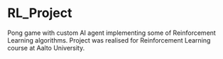 # RL_Project
Pong game with custom AI agent implementing some of Reinforcement Learning algorithms.
Project was realised for Reinforcement Learning course at Aalto University.
